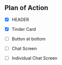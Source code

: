 ## Plan of Action

   - [x] HEADER 
   - [x] Tinder Card 
   - [ ] Button at bottom 
   - [ ] Chat Screen 
   - [ ] Individual Chat Screen 

